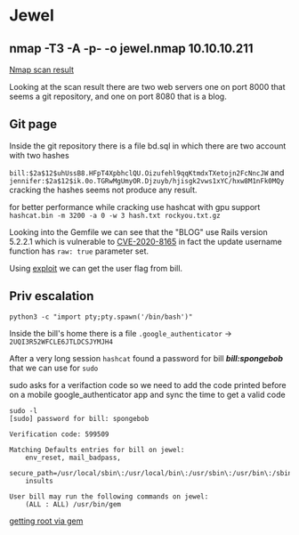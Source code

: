 # Jewel

## nmap -T3 -A -p- -o jewel.nmap 10.10.10.211

[Nmap scan result][1]

Looking at the scan result there are two web servers one on port 8000 that seems a git repository, and one on port 8080 that is a blog.

## Git page

Inside the git repository there is a file bd.sql in which there are two account with two hashes

`bill:$2a$12$uhUssB8.HFpT4XpbhclQU.Oizufehl9qqKtmdxTXetojn2FcNncJW` and `jennifer:$2a$12$ik.0o.TGRwMgUmyOR.Djzuyb/hjisgk2vws1xYC/hxw8M1nFk0MQy` cracking the hashes seems not produce any result.

for better performance while cracking use hashcat with gpu support `hashcat.bin -m 3200 -a 0 -w 3 hash.txt rockyou.txt.gz`

Looking into the Gemfile we can see that the "BLOG" use Rails version 5.2.2.1 which is vulnerable to [CVE-2020-8165][4] in fact the update username function has `raw: true` parameter set.

Using [exploit][2] we can get the user flag from bill.


## Priv escalation

`python3 -c "import pty;pty.spawn('/bin/bash')"`

Inside the bill's home there is a file `.google_authenticator` -> `2UQI3R52WFCLE6JTLDCSJYMJH4` 

After a very long session `hashcat` found a password for bill ***bill:spongebob*** that we can use for `sudo`

sudo asks for a verifaction code so we need to add the code printed before on a mobile google_authenticator app and sync the time to get a valid code

```raw
sudo -l 
[sudo] password for bill: spongebob

Verification code: 599509

Matching Defaults entries for bill on jewel:
    env_reset, mail_badpass,
    secure_path=/usr/local/sbin\:/usr/local/bin\:/usr/sbin\:/usr/bin\:/sbin\:/bin,
    insults

User bill may run the following commands on jewel:
    (ALL : ALL) /usr/bin/gem
```

[getting root via gem][3]

[//]: #links
[1]: jewel.nmap
[2]: ex.py
[3]: https://gtfobins.github.io/gtfobins/gem/#sudo
[4]: https://github.com/masahiro331/CVE-2020-8165
